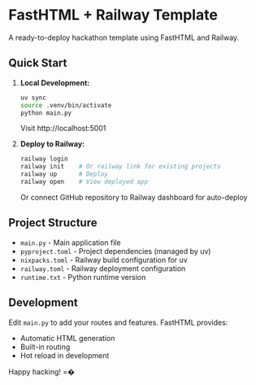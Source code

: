 # FastHTML + Railway Template

A ready-to-deploy hackathon template using FastHTML and Railway.

## Quick Start

1. **Local Development:**
   ```bash
   uv sync
   source .venv/bin/activate
   python main.py
   ```
   Visit http://localhost:5001

2. **Deploy to Railway:**
   ```bash
   railway login
   railway init    # Or railway link for existing projects
   railway up      # Deploy
   railway open    # View deployed app
   ```
   Or connect GitHub repository to Railway dashboard for auto-deploy

## Project Structure

- `main.py` - Main application file
- `pyproject.toml` - Project dependencies (managed by uv)
- `nixpacks.toml` - Railway build configuration for uv
- `railway.toml` - Railway deployment configuration
- `runtime.txt` - Python runtime version

## Development

Edit `main.py` to add your routes and features. FastHTML provides:
- Automatic HTML generation
- Built-in routing
- Hot reload in development

Happy hacking! =�